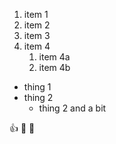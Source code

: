 1. item 1
2. item 2
3. item 3
4. item 4
    1. item 4a
    2. item 4b
  
* thing 1
* thing 2
  * thing 2 and a bit
  
:+1: :tada: :space_invader:
